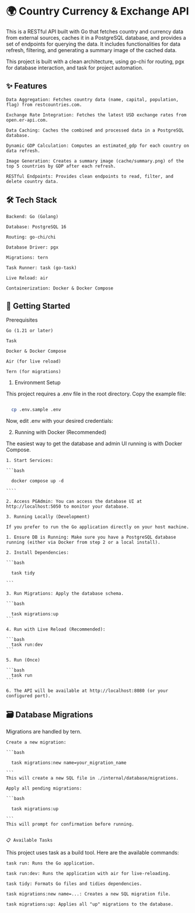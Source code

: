 # 🌍 Country Currency & Exchange API


This is a RESTful API built with Go that fetches country and currency data from external sources, caches it in a PostgreSQL database, and provides a set of endpoints for querying the data. It includes functionalities for data refresh, filtering, and generating a summary image of the cached data.

This project is built with a clean architecture, using go-chi for routing, pgx for database interaction, and task for project automation.


## ✨ Features

    Data Aggregation: Fetches country data (name, capital, population, flag) from restcountries.com.

    Exchange Rate Integration: Fetches the latest USD exchange rates from open.er-api.com.

    Data Caching: Caches the combined and processed data in a PostgreSQL database.

    Dynamic GDP Calculation: Computes an estimated_gdp for each country on data refresh.

    Image Generation: Creates a summary image (cache/summary.png) of the top 5 countries by GDP after each refresh.

    RESTful Endpoints: Provides clean endpoints to read, filter, and delete country data.

## 🛠️ Tech Stack

    Backend: Go (Golang)

    Database: PostgreSQL 16

    Routing: go-chi/chi

    Database Driver: pgx

    Migrations: tern

    Task Runner: task (go-task)

    Live Reload: air

    Containerization: Docker & Docker Compose

## 🏁 Getting Started

Prerequisites

    Go (1.21 or later)

    Task

    Docker & Docker Compose

    Air (for live reload)

    Tern (for migrations)

1. Environment Setup

This project requires a .env file in the root directory. Copy the example file:

```bash

  cp .env.sample .env

```

Now, edit .env with your desired credentials:


2. Running with Docker (Recommended)

The easiest way to get the database and admin UI running is with Docker Compose.

    1. Start Services:

    ```bash

      docker compose up -d

    ````

    2. Access PGAdmin: You can access the database UI at http://localhost:5050 to monitor your database.

    3. Running Locally (Development)

    If you prefer to run the Go application directly on your host machine.

    1. Ensure DB is Running: Make sure you have a PostgreSQL database running (either via Docker from step 2 or a local install).

    2. Install Dependencies:

    ```bash

      task tidy

    ```

    3. Run Migrations: Apply the database schema.

    ```bash

      task migrations:up
    ```

    4. Run with Live Reload (Recommended):

    ```bash
      task run:dev
    ```

    5. Run (Once)

    ```bash
      task run
    ```

    6. The API will be available at http://localhost:8080 (or your configured port).


   ## 🗃️ Database Migrations

   Migrations are handled by tern.

    Create a new migration:

    ```bash

      task migrations:new name=your_migration_name

    ```
    This will create a new SQL file in ./internal/database/migrations.

    Apply all pending migrations:

    ```bash

      task migrations:up

    ```
    This will prompt for confirmation before running.


    📋 Available Tasks

This project uses task as a build tool. Here are the available commands:

    task run: Runs the Go application.

    task run:dev: Runs the application with air for live-reloading.

    task tidy: Formats Go files and tidies dependencies.

    task migrations:new name=...: Creates a new SQL migration file.

    task migrations:up: Applies all "up" migrations to the database.